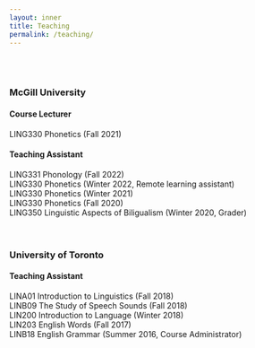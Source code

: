 ```yaml
---
layout: inner
title: Teaching
permalink: /teaching/
---
```


<br>
<br>

### McGill University <br>

#### Course Lecturer 
LING330 Phonetics (Fall 2021)

#### Teaching Assistant
LING331 Phonology (Fall 2022) <br>
LING330 Phonetics (Winter 2022, Remote learning assistant) <br>
LING330 Phonetics (Winter 2021) <br>
LING330 Phonetics (Fall 2020) <br> 
LING350 Linguistic Aspects of Biligualism (Winter 2020, Grader) <br>
<br>
<br>
### University of Toronto <br>

#### Teaching Assistant
LINA01 Introduction to Linguistics (Fall 2018) <br>
LINB09 The Study of Speech Sounds (Fall 2018) <br>
LIN200 Introduction to Language (Winter 2018) <br>
LIN203 English Words (Fall 2017) <br>
LINB18 English Grammar (Summer 2016, Course Administrator)

